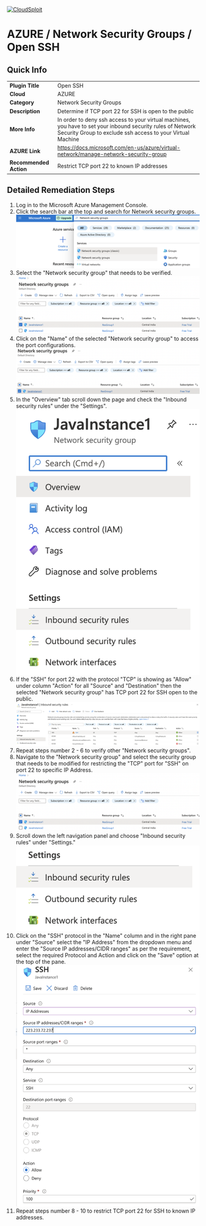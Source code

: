 [![CloudSploit](https://cloudsploit.com/img/logo-new-big-text-100.png "CloudSploit")](https://cloudsploit.com)

# AZURE / Network Security Groups / Open SSH

## Quick Info

| | |
|-|-|
| **Plugin Title** | Open SSH |
| **Cloud** | AZURE |
| **Category** | Network Security Groups |
| **Description** | Determine if TCP port 22 for SSH is open to the public |
| **More Info** | In order to deny ssh access to your virtual machines, you have to set your inbound security rules of Network Security Group to exclude ssh access to your Virtual Machine |
| **AZURE Link** | https://docs.microsoft.com/en-us/azure/virtual-network/manage-network-security-group |
| **Recommended Action** | Restrict TCP port 22 to known IP addresses |

## Detailed Remediation Steps


1. Log in to the Microsoft Azure Management Console.
2. Click the search bar at the top and search for Network security groups. </br> <img src="/resources/azure/networksecuritygroups/open-ssh/step2.png"/>
3. Select the "Network security group" that needs to be verified. </br> <img src="/resources/azure/networksecuritygroups/open-ssh/step3.png"/>
4. Click on the "Name" of the selected "Network security group" to access the port configurations. </br> <img src="/resources/azure/networksecuritygroups/open-ssh/step4.png"/>
5. In the "Overview" tab scroll down the page and check the "Inbound security rules" under the "Settings". </br> <img src="/resources/azure/networksecuritygroups/open-ssh/step5.png"/>
6. If the "SSH" for port 22 with the protocol "TCP" is showing as "Allow" under column "Action" for all "Source" and "Destination" then the selected  "Network security group" has TCP port 22 for SSH open to the public. </br> <img src="/resources/azure/networksecuritygroups/open-ssh/step6.png"/>
7. Repeat steps number 2 - 6 to verify other "Network security groups". </br>
8. Navigate to the "Network security group" and select the security group that needs to be modified for restricting the "TCP" port for "SSH" on port 22 to specific IP Address.</br> <img src="/resources/azure/networksecuritygroups/open-ssh/step8.png"/>
9. Scroll down the left navigation panel and choose "Inbound security rules" under "Settings."</br> <img src="/resources/azure/networksecuritygroups/open-ssh/step9.png"/>
10. Click on the "SSH" protocol in the "Name" column and in the right pane under "Source" select the "IP Address" from the dropdown menu and enter the "Source IP addresses/CIDR ranges" as per the requirement, select the required Protocol and Action and click on the "Save" option at the top of the pane. </br> <img src="/resources/azure/networksecuritygroups/open-ssh/step10.png"/>
11. Repeat steps number 8 - 10 to restrict TCP port 22 for SSH to known IP addresses.</br>
